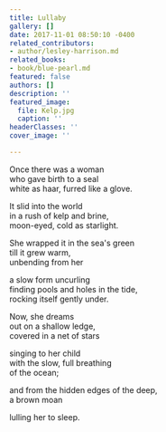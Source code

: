 ```yaml
---
title: Lullaby
gallery: []
date: 2017-11-01 08:50:10 -0400
related_contributors:
- author/lesley-harrison.md
related_books:
- book/blue-pearl.md
featured: false
authors: []
description: ''
featured_image:
  file: Kelp.jpg
  caption: ''
headerClasses: ''
cover_image: ''

---
```

  
Once there was a woman  
who gave birth to a seal  
white as haar, furred like a glove.

It slid into the world  
in a rush of kelp and brine,  
moon-eyed, cold as starlight.

She wrapped it in the sea's green  
till it grew warm,  
unbending from her

a slow form uncurling   
finding pools and holes in the tide,  
rocking itself gently under.

Now, she dreams  
out on a shallow ledge,  
covered in a net of stars

singing to her child  
with the slow, full breathing   
of the ocean;

and from the hidden edges of the deep,  
a brown moan

lulling her to sleep.​